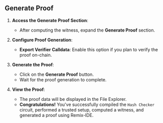 ## Generate Proof

1. **Access the Generate Proof Section**:
   - After computing the witness, expand the **Generate Proof** section.

2. **Configure Proof Generation**:
   - **Export Verifier Calldata**: Enable this option if you plan to verify the proof on-chain.

3. **Generate the Proof**:
   - Click on the **Generate Proof** button.
   - Wait for the proof generation to complete.

4. **View the Proof**:
   - The proof data will be displayed in the File Explorer.
   - **Congratulations!** You've successfully compiled the `Hash Checker` circuit, performed a trusted setup, computed a witness, and generated a proof using Remix-IDE.